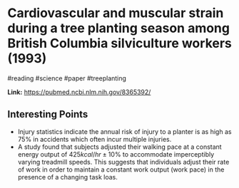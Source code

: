 # Cardiovascular and muscular strain during a tree planting season among British Columbia silviculture workers (1993)
#reading #science #paper #treeplanting 

**Link:** https://pubmed.ncbi.nlm.nih.gov/8365392/

## Interesting Points
- Injury statistics indicate the annual risk of injury to a planter is as high as 75% in accidents which often incur multiple injuries.
- A study found that subjects adjusted their walking pace at a constant energy output of $425 kcal/hr \pm 10$% to accommodate imperceptibly varying treadmill speeds. This suggests that individuals adjust their rate of work in order to maintain a constant work output (work pace) in the presence of a changing task loas.